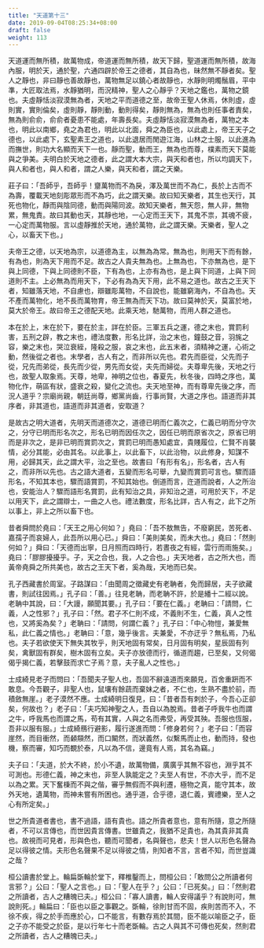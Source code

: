 ```yaml
---
title: "天道第十三"
date: 2019-09-04T08:25:34+08:00
draft: false
weight: 113
---
```



天道運而無所積，故萬物成，帝道運而無所積，故天下歸，聖道運而無所積，故海內服，明於天，通於聖，六通四辟於帝王之德者，其自為也，昧然無不靜者矣。聖人之靜也，非曰靜也善故靜也，萬物無足以鐃心者故靜也，水靜則明燭鬚眉，平中準，大匠取法焉，水靜猶明，而況精神，聖人之心靜乎？天地之鑑也，萬物之鏡也。夫虛靜恬淡寂漠無為者，天地之平而道德之至，故帝王聖人休焉，休則虛，虛則實，實則倫矣，虛則靜，靜則動，動則得矣，靜則無為，無為也則任事者責矣，無為則俞俞，俞俞者憂患不能處，年壽長矣。夫虛靜恬淡寂漠無為者，萬物之本也，明此以南鄉，堯之為君也，明此以北面，舜之為臣也，以此處上，帝王天子之德也，以此處下，玄聖素王之道也，以此退居而閒遊江海，山林之士服，以此進為而撫世，則功大名顯而天下一也。靜而聖，動而王，無為也而尊，樸素而天下莫能與之爭美。夫明白於天地之德者，此之謂大本大宗，與天和者也，所以均調天下，與人和者也，與人和者，謂之人樂，與天和者，謂之天樂。


莊子曰：「吾師乎，吾師乎！齏萬物而不為戾，澤及萬世而不為仁，長於上古而不為壽，覆載天地刻彫眾形而不為巧，此之謂天樂。故曰知天樂者，其生也天行，其死也物化，靜而與陰同德，動而與陽同波。故知天樂者，無天怨，無人非，無物累，無鬼責。故曰其動也天，其靜也地，一心定而王天下，其鬼不祟，其魂不疲，一心定而萬物服。言以虛靜推於天地，通於萬物，此之謂天樂。天樂者，聖人之心，以畜天下也。」


夫帝王之德，以天地為宗，以道德為主，以無為為常。無為也，則用天下而有餘，有為也，則為天下用而不足。故古之人貴夫無為也。上無為也，下亦無為也，是下與上同德，下與上同德則不臣，下有為也，上亦有為也，是上與下同道，上與下同道則不主。上必無為而用天下，下必有為為天下用，此不易之道也。故古之王天下者，知雖落天地，不自慮也，辯雖彫萬物，不自說也，能雖窮海內，不自為也。天不產而萬物化，地不長而萬物育，帝王無為而天下功。故曰莫神於天，莫富於地，莫大於帝王。故曰帝王之德配天地。此乘天地，馳萬物，而用人群之道也。


本在於上，末在於下，要在於主，詳在於臣。三軍五兵之運，德之末也，賞罰利害，五刑之辟，教之末也，禮法度數，形名比詳，治之末也，鐘鼓之音，羽旄之容，樂之末也，哭泣衰絰，隆殺之服，哀之末也，此五末者，須精神之運，心術之動，然後從之者也。末學者，古人有之，而非所以先也。君先而臣從，父先而子從，兄先而弟從，長先而少從，男先而女從，夫先而婦從。夫尊卑先後，天地之行也，故聖人取象焉。天尊，地卑，神明之位也，春夏先，秋冬後，四時之序也，萬物化作，萌區有狀，盛衰之殺，變化之流也。夫天地至神，而有尊卑先後之序，而況人道乎？宗廟尚親，朝廷尚尊，鄉黨尚齒，行事尚賢，大道之序也。語道而非其序者，非其道也，語道而非其道者，安取道？


是故古之明大道者，先明天而道德次之，道德已明而仁義次之，仁義已明而分守次之，分守已明而形名次之，形名已明而因任次之，因任已明而原省次之，原省已明而是非次之，是非已明而賞罰次之，賞罰已明而愚知處宜，貴賤履位，仁賢不肖襲情，必分其能，必由其名。以此事上，以此畜下，以此治物，以此修身，知謀不用，必歸其天，此之謂大平，治之至也。故書曰「有形有名」，形名者，古人有之，而非所以先也。古之語大道者，五變而形名可舉，九變而賞罰可言也。驟而語形名，不知其本也，驟而語賞罰，不知其始也。倒道而言，迕道而說者，人之所治也，安能治人？驟而語形名賞罰，此有知治之具，非知治之道，可用於天下，不足以用天下，此之謂辯士，一曲之人也。禮法數度，形名比詳，古人有之，此下之所以事上，非上之所以畜下也。


昔者舜問於堯曰：「<span class="text-secondary">天王之用心何如？</span>」堯曰：「<span class="text-secondary">吾不敖無告，不廢窮民，苦死者、嘉孺子而哀婦人，此吾所以用心已。</span>」舜曰：「<span class="text-secondary">美則美矣，而未大也。</span>」堯曰：「<span class="text-secondary">然則何如？</span>」舜曰：「<span class="text-secondary">天德而出寧，日月照而四時行，若晝夜之有經，雲行而雨施矣。</span>」堯曰：「<span class="text-secondary">膠膠擾擾乎。子，天之合也，我，人之合也。</span>」夫天地者，古之所大也，而黃帝堯舜之所共美也，故古之王天下者，奚為哉，天地而已矣。



孔子西藏書於周室。子路謀曰：「<span class="text-secondary">由聞周之徵藏史有老聃者，免而歸居，夫子欲藏書，則試往因焉。</span>」孔子曰：「<span class="text-secondary">善。</span>」往見老聃，而老聃不許，於是繙十二經以說。老聃中其說，曰：「<span class="text-secondary">大謾，願聞其要。</span>」孔子曰：「<span class="text-secondary">要在仁義。</span>」老聃曰：「<span class="text-secondary">請問，仁義，人之性邪？</span>」孔子曰：「<span class="text-secondary">然。君子不仁則不成，不義則不生，仁義，真人之性也，又將奚為矣？</span>」老聃曰：「<span class="text-secondary">請問，何謂仁義？</span>」孔子曰：「<span class="text-secondary">中心物愷，兼愛無私，此仁義之情也。</span>」老聃曰：「<span class="text-secondary">意，幾乎後言。夫兼愛，不亦迂乎？無私焉，乃私也。夫子若欲使天下無失其牧乎，則天地固有常矣，日月固有明矣，星辰固有列矣，禽獸固有群矣，樹木固有立矣。夫子亦放德而行，循道而趨，已至矣，又何偈偈乎揭仁義，若擊鼓而求亡子焉？意，夫子亂人之性也。</span>」


士成綺見老子而問曰：「<span class="text-secondary">吾聞夫子聖人也，吾固不辭遠道而來願見，百舍重趼而不敢息。今吾觀子，非聖人也，鼠壤有餘蔬而棄妹之者，不仁也，生熟不盡於前，而積斂無崖。</span>」老子漠然不應。士成綺明日復見，曰：「<span class="text-secondary">昔者吾有刺於子，今吾心正卻矣，何故也？</span>」老子曰：「<span class="text-secondary">夫巧知神聖之人，吾自以為脫焉。昔者子呼我牛也而謂之牛，呼我馬也而謂之馬，苟有其實，人與之名而弗受，再受其殃。吾服也恆服，吾非以服有服。</span>」士成綺鴈行避影，履行遂進而問：「<span class="text-secondary">修身若何？</span>」老子曰：「<span class="text-secondary">而容崖然，而目衝然，而顙頯然，而口闞然，而狀義然，似繫馬而止也，動而持，發也機，察而審，知巧而覩於泰，凡以為不信，邊竟有人焉，其名為竊。</span>」


夫子曰：「夫道，於大不終，於小不遺，故萬物備，廣廣乎其無不容也，淵乎其不可測也。形德仁義，神之末也，非至人孰能定之？夫至人有世，不亦大乎，而不足以為之累。天下奮棅而不與之偕，審乎無假而不與利遷，極物之真，能守其本，故外天地，遺萬物，而神未嘗有所困也。通乎道，合乎德，退仁義，賓禮樂，至人之心有所定矣。」


世之所貴道者書也，書不過語，語有貴也。語之所貴者意也，意有所隨，意之所隨者，不可以言傳也，而世因貴言傳書。世雖貴之，我猶不足貴也，為其貴非其貴也。故視而可見者，形與色也，聽而可聞者，名與聲也，悲夫！世人以形色名聲為足以得彼之情。夫形色名聲果不足以得彼之情，則知者不言，言者不知，而世豈識之哉？


桓公讀書於堂上。輪扁斲輪於堂下，釋椎鑿而上，問桓公曰：「<span class="text-secondary">敢問公之所讀者何言邪？</span>」公曰：「<span class="text-secondary">聖人之言也。</span>」曰：「<span class="text-secondary">聖人在乎？</span>」公曰：「<span class="text-secondary">已死矣。</span>」曰：「<span class="text-secondary">然則君之所讀者，古人之糟魄已夫。</span>」桓公曰：「<span class="text-secondary">寡人讀書，輪人安得議乎？有說則可，無說則死。</span>」輪扁曰：「<span class="text-secondary">臣也以臣之事觀之。斲輪，徐則甘而不固，疾則苦而不入，不徐不疾，得之於手而應於心，口不能言，有數存焉於其間，臣不能以喻臣之子，臣之子亦不能受之於臣，是以行年七十而老斲輪。古之人與其不可傳也死矣，然則君之所讀者，古人之糟魄已夫。</span>」